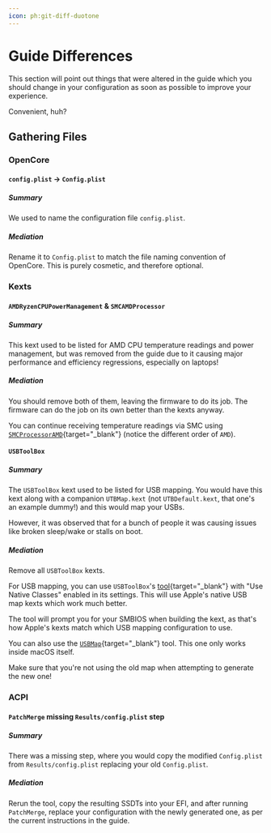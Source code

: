 ```yaml
---
icon: ph:git-diff-duotone
---
```


# Guide Differences

This section will point out things that were altered in the guide which you should change in your configuration as soon as possible to improve your experience.

Convenient, huh?

## Gathering Files

### OpenCore

#### `config.plist` -> `Config.plist`

##### Summary

We used to name the configuration file `config.plist`.

##### Mediation

Rename it to `Config.plist` to match the file naming convention of OpenCore. This is purely cosmetic, and therefore optional.

### Kexts

#### `AMDRyzenCPUPowerManagement` & `SMCAMDProcessor`

##### Summary 

This kext used to be listed for AMD CPU temperature readings and power management, but was removed from the guide due to it causing major performance and efficiency regressions, especially on laptops!

##### Mediation

You should remove both of them, leaving the firmware to do its job. The firmware can do the job on its own better than the kexts anyway.

You can continue receiving temperature readings via SMC using [`SMCProcessorAMD`](https://github.com/Lorys89/SMCProcessorAMD){target="_blank"} (notice the different order of `AMD`).

#### `USBToolBox`

##### Summary

The `USBToolBox` kext used to be listed for USB mapping. You would have this kext along with a companion `UTBMap.kext` (not `UTBDefault.kext`, that one's an example dummy!) and this would map your USBs.

However, it was observed that for a bunch of people it was causing issues like broken sleep/wake or stalls on boot.

##### Mediation

Remove all `USBToolBox` kexts.

For USB mapping, you can use `USBToolBox`'s [tool](https://github.com/USBToolBox/tool){target="_blank"} with "Use Native Classes" enabled in its settings. This will use Apple's native USB map kexts which work much better.

The tool will prompt you for your SMBIOS when building the kext, as that's how Apple's kexts match which USB mapping configuration to use.

You can also use the [`USBMap`](https://github.com/CorpNewt/USBMap){target="_blank"} tool. This one only works inside macOS itself.

Make sure that you're not using the old map when attempting to generate the new one!

### ACPI

#### `PatchMerge` missing `Results/config.plist` step

##### Summary

There was a missing step, where you would copy the modified `Config.plist` from `Results/config.plist` replacing your old `Config.plist`.

##### Mediation

Rerun the tool, copy the resulting SSDTs into your EFI, and after running `PatchMerge`, replace your configuration with the newly generated one, as per the current instructions in the guide.


